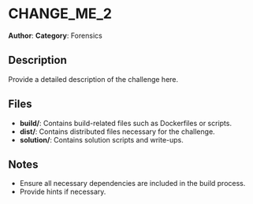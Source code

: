 # CHANGE_ME_2

**Author**:
**Category**: Forensics


## Description
Provide a detailed description of the challenge here.

## Files
- **build/**: Contains build-related files such as Dockerfiles or scripts.
- **dist/**: Contains distributed files necessary for the challenge.
- **solution/**: Contains solution scripts and write-ups.

## Notes
- Ensure all necessary dependencies are included in the build process.
- Provide hints if necessary.
